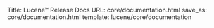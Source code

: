 Title: Lucene™ Release Docs
URL: core/documentation.html
save_as: core/documentation.html
template: lucene/core/documentation
